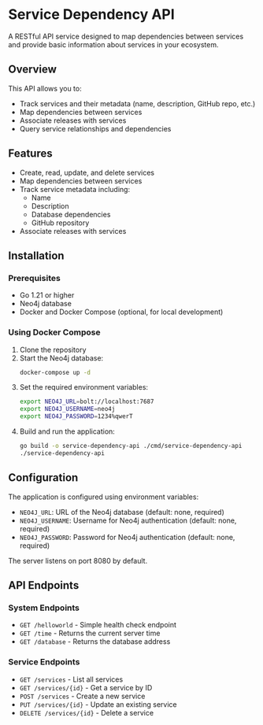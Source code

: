 # Service Dependency API

A RESTful API service designed to map dependencies between services and provide basic information about services in your ecosystem.

## Overview

This API allows you to:

- Track services and their metadata (name, description, GitHub repo, etc.)
- Map dependencies between services
- Associate releases with services
- Query service relationships and dependencies

## Features

- Create, read, update, and delete services
- Map dependencies between services
- Track service metadata including:
    - Name
    - Description
    - Database dependencies
    - GitHub repository
- Associate releases with services

## Installation

### Prerequisites

- Go 1.21 or higher
- Neo4j database
- Docker and Docker Compose (optional, for local development)

### Using Docker Compose

1. Clone the repository
2. Start the Neo4j database:
   ```sh
   docker-compose up -d
   ```
3. Set the required environment variables:
   ```sh
   export NEO4J_URL=bolt://localhost:7687
   export NEO4J_USERNAME=neo4j
   export NEO4J_PASSWORD=1234%qwerT
   ```
4. Build and run the application:
   ```sh
   go build -o service-dependency-api ./cmd/service-dependency-api
   ./service-dependency-api
   ```

## Configuration

The application is configured using environment variables:

- `NEO4J_URL`: URL of the Neo4j database (default: none, required)
- `NEO4J_USERNAME`: Username for Neo4j authentication (default: none, required)
- `NEO4J_PASSWORD`: Password for Neo4j authentication (default: none, required)

The server listens on port 8080 by default.

## API Endpoints

### System Endpoints

- `GET /helloworld` - Simple health check endpoint
- `GET /time` - Returns the current server time
- `GET /database` - Returns the database address

### Service Endpoints

- `GET /services` - List all services
- `GET /services/{id}` - Get a service by ID
- `POST /services` - Create a new service
- `PUT /services/{id}` - Update an existing service
- `DELETE /services/{id}` - Delete a service
